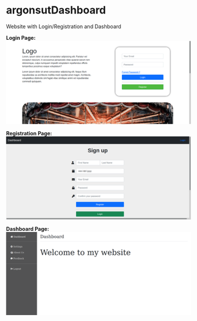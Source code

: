 # argonsutDashboard
Website with Login/Registration and Dashboard

**Login Page:**
![Login Page](shot1.png)

**Registration Page:**
![Registration Page](shot2.png)

**Dashboard Page:**
![Dashboard Page](shot3.png)
